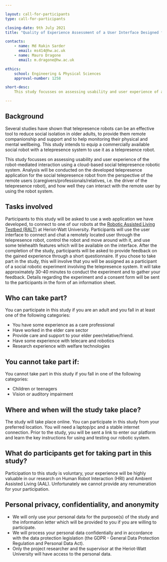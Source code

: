 ```yaml
---

layout: call-for-participants
type: call-for-participants

closing-date: 9th July 2021
title: "Quality of Experience Assessment of a User Interface Designed for an Elder Care Telepresence Robotic System"

contacts:
    - name: Md Rakin Sarder
      email: ms414@hw.ac.uk
    - name: Mauro Dragone
      email: m.dragone@hw.ac.uk

ethics:
    school: Engineering & Physical Sciences
    approval-number: 1258

short-desc:
    This study focusses on assessing usability and user experience of a robot-mediated interaction using a cloud-based telepresence robotic care system. Analysis will be conducted on the developed telepresence application for the telepresence robot from the perspective of remote users (caregivers/professionals/relatives, i.e. the drivers of the telepresence robot), and how well they can interact with the local users (users living with the telepresence robot) by using the robot system.

---
```


## Background

Several studies have shown that telepresence robots can be an effective tool to reduce social isolation in older adults, to provide them remote companionship and support and to help monitoring their physical and mental wellbeing. This study intends to equip a commercially available social robot with a telepresence system to use it as a telepresence robot.

This study focusses on assessing usability and user experience of the robot-mediated interaction using a cloud-based social telepresence robotic system. Analysis will be conducted on the developed telepresence application for the social telepresence robot from the perspective of the remote users (caregivers/professionals/relatives, i.e. the driver of the telepresence robot), and how well they can interact with the remote user by using the robot system.

## Tasks involved

Participants to this study will be asked to use a web application we have developed, to connect to one of our robots at the <a href="https://ralt.hw.ac.uk/">Robotic Assisted Living Testbed (RALT)</a> at Heriot-Watt University. Participants will use the user interface to connect and chat a remotely located user through the telepresence robot, control the robot and move around with it, and use some telehealth features which will be available on the interface. After the completion of the study, participants will be asked to provide feedback on the gained experience through a short questionnaire. If you chose to take part in the study, this will involve that you will be assigned as a participant of a social robotic experiment involving the telepresence system. It will take approximately 30-40 minutes to conduct the experiment and to gather your feedback. Details regarding the experiment and a consent form will be sent to the participants in the form of an information sheet.

## Who can take part?

You can participate in this study if you are an adult and you fall in at least one of the following categories:

* You have some experience as a care professional
* Have worked in the elder care sector
* Provide care and support to your elder peer/relative/friend.
* Have some experience with telecare and robotics
* Research experience with welfare technologies

## You cannot take part if:

You cannot take part in this study if you fall in one of the following categories:

* Children or teenagers
* Vision or auditory impairment

## Where and when will the study take place?

The study will take place online. You can participate in this study from your preferred location. You will need a laptop/pc and a stable internet connection. Prior to the study, you will be sent a link to enter our platform and learn the key instructions for using and testing our robotic system. 

## What do participants get for taking part in this study?

Participation to this study is voluntary, your experience will be highly valuable in our research on Human Robot Interaction (HRI) and Ambient Assisted Living (AAL). Unfortunately we cannot provide any renumeration for your participation. 

## Personal privacy, confidentiality, and anonymity

* We will only use your personal data for the purpose(s) of the study and the information letter which will be provided to you if you are willing to participate.
* We will process your personal data confidentially and in accordance with the data protection legislation (the GDPR - General Data Protection Regulation and Personal Data Act).
* Only the project researcher and the supervisor at the Heriot-Watt University will have access to the personal data.